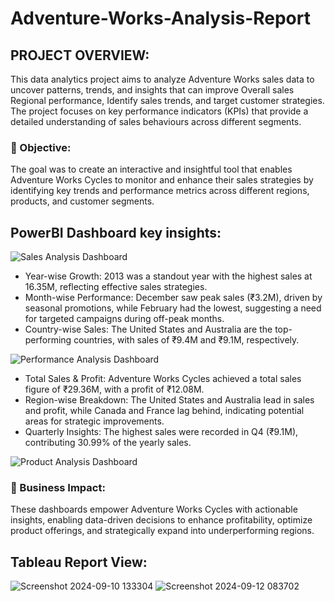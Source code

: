 # Adventure-Works-Analysis-Report
## PROJECT OVERVIEW:
This data analytics project aims to analyze Adventure Works sales data to uncover patterns, trends, and insights that can improve Overall sales Regional performance, Identify sales trends, and target customer strategies. The project focuses on key performance indicators (KPIs) that provide a detailed understanding of sales behaviours across different segments.

### 🎯 Objective: 
The goal was to create an interactive and insightful tool that enables Adventure Works Cycles to monitor and enhance their sales strategies by identifying key trends and performance metrics across different regions, products, and customer segments.

## PowerBI Dashboard key insights:
![Sales Analysis Dashboard](https://github.com/user-attachments/assets/89debcbe-8d3d-4f6d-b7a6-8ecd88b9e9d5)
  * Year-wise Growth: 2013 was a standout year with the highest sales at 16.35M, reflecting effective sales strategies.
  * Month-wise Performance: December saw peak sales (₹3.2M), driven by seasonal promotions, while February had the lowest, suggesting a need for targeted campaigns during off-peak months.
  * Country-wise Sales: The United States and Australia are the top-performing countries, with sales of ₹9.4M and ₹9.1M, respectively.

![Performance Analysis Dashboard](https://github.com/user-attachments/assets/0ac2a36a-1d8e-4bd0-8b51-3e91f03a0102)
  * Total Sales & Profit: Adventure Works Cycles achieved a total sales figure of ₹29.36M, with a profit of ₹12.08M.
  * Region-wise Breakdown: The United States and Australia lead in sales and profit, while Canada and France lag behind, indicating potential areas for strategic improvements.
  * Quarterly Insights: The highest sales were recorded in Q4 (₹9.1M), contributing 30.99% of the yearly sales.

![Product Analysis Dashboard](https://github.com/user-attachments/assets/b4c9125b-30c0-4342-8a33-ae2013f47f00)

### 💼 Business Impact: 
These dashboards empower Adventure Works Cycles with actionable insights, enabling data-driven decisions to enhance profitability, optimize product offerings, and strategically expand into underperforming regions.

## Tableau Report View:
![Screenshot 2024-09-10 133304](https://github.com/user-attachments/assets/6f5663ec-bf3e-40b9-8923-e872e590fd90)
![Screenshot 2024-09-12 083702](https://github.com/user-attachments/assets/348bb79c-e3d7-421c-ad2f-aa23a4a1883c)

